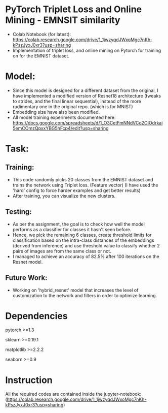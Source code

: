 # PyTorch Triplet Loss and Online Mining - EMNSIT similarity 
- Colab Notebook (for latest): https://colab.research.google.com/drive/1_1jwzyqdJWxoMgc7nKh-kPszJyxJ0xr3?usp=sharing
- Implementation of triplet loss, and online mining on Pytorch for training on for the EMNIST dataset.

# Model:
- Since this model is designed for a different dataset from the original, I have implemented a modified version of Resnet18 architecture (tweaks to strides, and the final linear sequential), instead of the more rudimentary one in the original repo. (which is for MNIST)
- Embedding size have also been modified.
- All model training experiments documented here: https://docs.google.com/spreadsheets/d/1_O3CetFmNNdVCo2OIOdrkai5emCOmzQpxxYBG5hFcp4/edit?usp=sharing

# Task:
## Training:
- This code randomly picks 20 classes from the EMNIST dataset and trains the network using Triplet loss. (Feature vector) (I have used the 'hard' config to force harder examples and get better results)
- After training, you can visualize the new clusters.
## Testing:
- As per the assignment, the goal is to check how well the model performs as a classifier for classes it hasn't seen before. 
- Hence, we pick the remaining 6 classes, create threshold limits for classification based on the intra-class distances of the embeddings (derived from inference) and use threshold value to classify whether 2 pairs of images are from the same class or not.
- I managed to achieve an accuracy of 82.5% after 100 iterations on the Resnet model.

## Future Work:
- Working on 'hybrid_resnet' model that increases the level of customization to the network and filters in order to optimize learning.



# Dependencies
pytorch >=1.3

sklearn >=0.19.1

matplotlib >=2.2.2

seaborn >=0.9

# Instruction
All the required codes are contained inside the jupyter-notebook: (https://colab.research.google.com/drive/1_1jwzyqdJWxoMgc7nKh-kPszJyxJ0xr3?usp=sharing)

